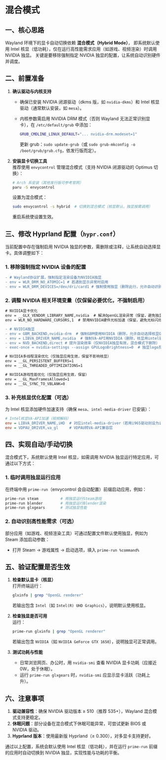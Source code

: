 # 混合模式

## 一、核心思路

Wayland 环境下的显卡自动切换依赖 **混合模式（Hybrid Mode）**，
即系统默认使用 Intel 核显（低功耗），仅在运行高性能需求应用（如游戏、视频渲染）时调用 NVIDIA 独显。
关键是要移除强制指定 NVIDIA 独显的配置，让系统自动识别硬件并调度。

## 二、前置准备

1. **确认驱动与内核支持**  
   - 确保已安装 NVIDIA 闭源驱动（dkms 版，如 `nvidia-dkms`）和 Intel 核显驱动（通常默认安装，如 `mesa`）。  
   - 内核参数需启用 NVIDIA DRM 模式（否则 Wayland 无法正常识别显卡），在 `/etc/default/grub` 中添加：  

     ```bash
     GRUB_CMDLINE_LINUX_DEFAULT="... nvidia-drm.modeset=1"
     ```  

     更新 grub：`sudo update-grub`（或 `sudo grub-mkconfig -o /boot/grub/grub.cfg`，依发行版而定）。

2. **安装显卡切换工具**  
   推荐使用 `envycontrol` 管理混合模式（支持 NVIDIA 闭源驱动的 Optimus 切换）：  

   ```bash
   # Arch 系安装（其他发行版可参考官网）
   paru -S envycontrol
   ```  

   设置为混合模式：  

   ```bash
   sudo envycontrol -s hybrid  # 切换到混合模式（核显默认，独显按需调用）
   ```  

   重启系统使设置生效。

## 三、修改 Hyprland 配置（`hypr.conf`）

当前配置中存在强制启用 NVIDIA 独显的参数，需删除或注释，让系统自动选择显卡。具体调整如下：

### 1. 移除强制指定 NVIDIA 设备的配置

```diff
- # Wayland协议扩展，强制指定渲染设备为NVIDIA独显
- env = WLR_DRM_NO_ATOMIC=1 # 若遇到显示异常时启用
- env = WLR_DRM_DEVICES=/dev/dri/card1 # 强制使用独显（删除此行，允许自动识别）
```

### 2. 调整 NVIDIA 相关环境变量（仅保留必要优化，不强制启用）

```diff
# NVIDIA显卡优化
env = __GLX_VENDOR_LIBRARY_NAME,nvidia  # 解决OpenGL渲染异常（保留，避免独显应用冲突）
env = WLR_NO_HARDWARE_CURSORS,1  # 禁用NVIDIA硬件光标加速（保留，避免光标闪烁）

- # NVIDIA独显
- env = GBM_BACKEND,nvidia-drm  # 强制GBM使用NVIDIA（删除，允许自动选择核显GBM）
- env = LIBVA_DRIVER_NAME,nvidia  # 强制VA-API用NVIDIA（删除，核显用intel驱动）
- env = NVD_BACKEND,direct # 提升渲染效率（仅NVIDIA独显有效，混合模式下删除）
- exec-once = nvidia-settings --assign GPULogoBrightness=0  # 独显logo亮度（混合模式无需）

# NVIDIA多线程渲染优化（仅独显应用生效，保留不影响核显）
env = __GL_PERSISTENT_BUFFERS=1
env = __GL_THREADED_OPTIMIZATIONS=1

# NVIDIA游戏性能优化（仅独显应用生效，保留）
env = __GL_MaxFramesAllowed=1
env = __GL_SYNC_TO_VBLANK=0
```

### 3. 补充核显优化配置（可选）

为 Intel 核显添加硬件加速支持（确保 `mesa`、`intel-media-driver` 已安装）：  

```ini
# Intel核显VA-API加速（视频解码）
env = LIBVA_DRIVER_NAME,iHD  # 对应intel-media-driver（若用i965驱动则设为i965）
env = VDPAU_DRIVER,va_gl     # VDPAU转VA-API兼容层
```

## 四、实现自动/手动切换

混合模式下，系统默认使用 Intel 核显，如需调用 NVIDIA 独显运行特定应用，可通过以下方式：

### 1. 临时调用独显运行应用

在终端中用 `prime-run`（envycontrol 会自动配置）前缀启动应用，例如：  

```bash
prime-run steam          # 用独显运行Steam游戏
prime-run blender        # 用独显运行Blender渲染
prime-run glxgears       # 测试独显性能
```

### 2. 自动识别高性能需求（可选）

部分应用（如游戏、视频渲染工具）可通过配置文件默认使用独显，例如为 Steam 添加启动参数：  

- 打开 Steam → 游戏属性 → 启动选项，填入 `prime-run %command%`  

## 五、验证配置是否生效

1. **检查默认显卡（核显）**  
   打开终端运行：  

   ```bash
   glxinfo | grep "OpenGL renderer"
   ```  

   若输出包含 `Intel`（如 `Intel(R) UHD Graphics`），说明默认使用核显。

2. **检查独显是否可用**  
   运行：  

   ```bash
   prime-run glxinfo | grep "OpenGL renderer"
   ```  

   若输出包含 `NVIDIA`（如 `NVIDIA GeForce GTX 1650`），说明独显可正常调用。

3. **测试功耗与性能**  
   - 日常浏览网页、办公时，用 `nvidia-smi` 查看 NVIDIA 显卡功耗（应接近0W，处于休眠）。  
   - 运行 `prime-run glxgears` 时，`nvidia-smi` 应显示显卡活跃（功耗上升）。

## 六、注意事项

1. **驱动兼容性**：确保 NVIDIA 驱动版本 ≥ 510（推荐 535+），Wayland 混合模式支持更稳定。  
2. **休眠问题**：部分设备在混合模式下休眠可能异常，可尝试更新 BIOS 或 NVIDIA 驱动。  
3. **Hyprland 版本**：使用最新版 Hyprland（≥ 0.300），对多显卡支持更好。  

通过以上配置，系统会默认使用 Intel 核显（低功耗），并在运行 `prime-run` 前缀的应用时自动切换到 NVIDIA 独显，实现性能与功耗的平衡。
